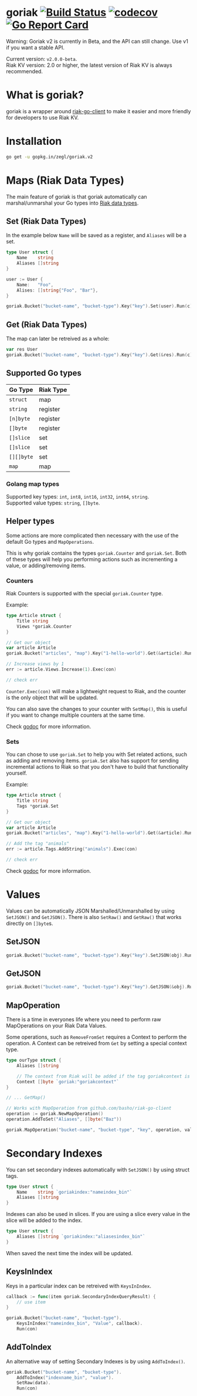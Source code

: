 # goriak [![Build Status](https://circleci.com/gh/zegl/goriak.svg?style=svg)](https://circleci.com/gh/zegl/goriak) [![codecov](https://codecov.io/gh/zegl/goriak/branch/v1/graph/badge.svg)](https://codecov.io/gh/zegl/goriak/branch/v1) [![Go Report Card](https://goreportcard.com/badge/gopkg.in/zegl/goriak.v2)](https://goreportcard.com/report/gopkg.in/zegl/goriak.v2)

Warning: Goriak v2 is currently in Beta, and the API can still change. Use v1 if you want a stable API.

Current version: `v2.0.0-beta`.  
Riak KV version: 2.0 or higher, the latest version of Riak KV is always recommended. 

# What is goriak?

goriak is a wrapper around [riak-go-client](https://github.com/basho/riak-go-client) to make it easier and more friendly for developers to use Riak KV.

# Installation

```bash
go get -u gopkg.in/zegl/goriak.v2
```

# Maps (Riak Data Types)

The main feature of goriak is that goriak automatically can marshal/unmarshal your Go types into [Riak data types](http://docs.basho.com/riak/kv/2.1.4/developing/data-types/).

## Set (Riak Data Types)

In the example below `Name` will be saved as a register, and `Aliases` will be a set.

```go
type User struct {
    Name    string
    Aliases []string
}

user := User {
    Name:   "Foo",
    Alises: []string{"Foo", "Bar"},
}

goriak.Bucket("bucket-name", "bucket-type").Key("key").Set(user).Run(c)
```

## Get (Riak Data Types)

The map can later be retreived as a whole:

```go
var res User
goriak.Bucket("bucket-name", "bucket-type").Key("key").Get(&res).Run(c)
```

## Supported Go types


|  Go Type   | Riak Type |
|------------|-----------|
| `struct`   | map       |
| `string`   | register  |
| `[n]byte`  | register  |
| `[]byte`   | register  |
| `[]slice`  | set       |
| `[]slice`  | set       |
| `[][]byte` | set       |
| `map`      | map       |


### Golang map types

Supported key types: `int`, `int8`, `int16`, `int32`, `int64`, `string`.  
Supported value types: `string`, `[]byte`.

## Helper types

Some actions are more complicated then necessary with the use of the default Go types and `MapOperations`.

This is why goriak contains the types `goriak.Counter` and `goriak.Set`. Both of these types will help you performing actions such as incrementing a value, or adding/removing items.

### Counters

Riak Counters is supported with the special `goriak.Counter` type.

Example:

```go
type Article struct {
    Title string
    Views *goriak.Counter
}

// Get our object
var article Article
goriak.Bucket("articles", "map").Key("1-hello-world").Get(&article).Run(con)

// Increase views by 1
err := article.Views.Increase(1).Exec(con)

// check err
```

`Counter.Exec(con)` will make a lightweight request to Riak, and the counter is the only object that will be updated.

You can also save the changes to your counter with `SetMap()`, this is useful if you want to change multiple counters at the same time.

Check [godoc](https://godoc.org/github.com/zegl/goriak) for more information.

### Sets

You can chose to use `goriak.Set` to help you with Set related actions, such as adding and removing items. `goriak.Set` also has support for sending incremental actions to Riak so that you don't have to build that functionality yourself.

Example:

```go
type Article struct {
    Title string
    Tags *goriak.Set
}

// Get our object
var article Article
goriak.Bucket("articles", "map").Key("1-hello-world").Get(&article).Run(con)

// Add the tag "animals"
err := article.Tags.AddString("animals").Exec(con)

// check err
```

Check [godoc](https://godoc.org/github.com/zegl/goriak#Set) for more information.

# Values

Values can be automatically JSON Marshalled/Unmarshalled by using `SetJSON()` and `GetJSON()`.
There is also `SetRaw()` and `GetRaw()` that works directly on `[]byte`s.

## SetJSON

```go
goriak.Bucket("bucket-name", "bucket-type").Key("key").SetJSON(obj).Run(con)
```

## GetJSON

```go
goriak.Bucket("bucket-name", "bucket-type").Key("key").GetJSON(&obj).Run(con)
```

## MapOperation

There is a time in everyones life where you need to perform raw MapOperations on your Riak Data Values.

Some operations, such as `RemoveFromSet` requires a Context to perform the operation.
A Context can be retreived from `Get` by setting a special context type.


```go
type ourType struct {
    Aliases []string

    // The context from Riak will be added if the tag goriakcontext is provided
    Context []byte `goriak:"goriakcontext"`
}

// ... GetMap()

// Works with MapOperation from github.com/basho/riak-go-client
operation := goriak.NewMapOperation()
operation.AddToSet("Aliases", []byte("Baz"))

goriak.MapOperation("bucket-name", "bucket-type", "key", operation, val.Context)
```


# Secondary Indexes

You can set secondary indexes automatically with `SetJSON()` by using struct tags.

```go
type User struct {
    Name    string `goriakindex:"nameindex_bin"`
    Aliases []string
}
```

Indexes can also be used in slices. If you are using a slice every value in the slice will be added to the index.

```go
type User struct {
    Aliases []string `goriakindex:"aliasesindex_bin"`
}
```


When saved the next time the index will be updated.

## KeysInIndex

Keys in a particular index can be retreived with `KeysInIndex`.

```go
callback := func(item goriak.SecondaryIndexQueryResult) {
    // use item
}

goriak.Bucket("bucket-name", "bucket-type").
    KeysInIndex("nameindex_bin", "Value", callback).
    Run(con)
```

## AddToIndex

An alternative way of setting Secondary Indexes is by using `AddToIndex()`.

```go
goriak.Bucket("bucket-name", "bucket-type").
    AddToIndex("indexname_bin", "value").
    SetRaw(data).
    Run(con)
```